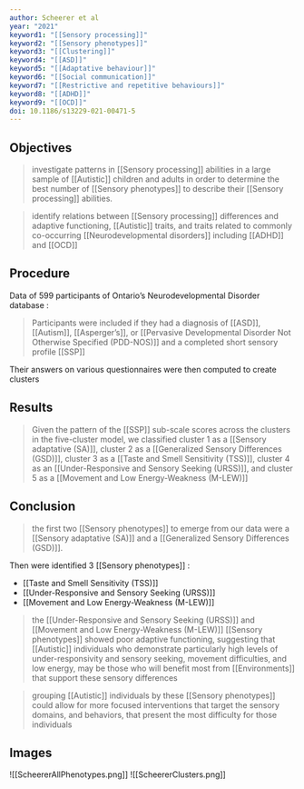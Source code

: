 ```yaml
---
author: Scheerer et al
year: "2021"
keyword1: "[[Sensory processing]]"
keyword2: "[[Sensory phenotypes]]"
keyword3: "[[Clustering]]"
keyword4: "[[ASD]]"
keyword5: "[[Adaptative behaviour]]"
keyword6: "[[Social communication]]"
keyword7: "[[Restrictive and repetitive behaviours]]"
keyword8: "[[ADHD]]"
keyword9: "[[OCD]]"
doi: 10.1186/s13229-021-00471-5
---
```

## Objectives

>investigate patterns in [[Sensory processing]] abilities in a large sample of [[Autistic]] children and adults in order to determine the best number of [[Sensory phenotypes]] to describe their [[Sensory processing]] abilities. 

>identify  relations between [[Sensory processing]] differences and adaptive functioning, [[Autistic]] traits, and traits related to commonly co-occurring [[Neurodevelopmental disorders]] including [[ADHD]] and [[OCD]]

## Procedure
 
Data of 599 participants of Ontario’s Neurodevelopmental Disorder database :

>Participants were included if they had a diagnosis of [[ASD]], [[Autism]], [[Asperger’s]], or [[Pervasive Developmental Disorder Not Otherwise Specified (PDD-NOS)]] and a completed short sensory profile [[SSP]]

Their answers on various questionnaires were then computed to create clusters
## Results

>Given the pattern of the [[SSP]] sub-scale scores across the clusters in the five-cluster model, we classified cluster 1 as a [[Sensory adaptative (SA)]], cluster 2 as a [[Generalized Sensory Differences (GSD)]], cluster 3 as a [[Taste and Smell Sensitivity (TSS)]], cluster 4 as an [[Under-Responsive and Sensory Seeking (URSS)]], and cluster 5 as a [[Movement and Low Energy-Weakness (M-LEW)]]
## Conclusion

>the first two [[Sensory phenotypes]] to emerge from our data were a [[Sensory adaptative (SA)]] and a [[Generalized Sensory Differences (GSD)]].

Then were identified 3 [[Sensory phenotypes]] :
- [[Taste and Smell Sensitivity (TSS)]]
- [[Under-Responsive and Sensory Seeking (URSS)]]
- [[Movement and Low Energy-Weakness (M-LEW)]]

>the [[Under-Responsive and Sensory Seeking (URSS)]] and [[Movement and Low Energy-Weakness (M-LEW)]] [[Sensory phenotypes]] showed poor adaptive functioning, suggesting that [[Autistic]] individuals who demonstrate particularly high levels of under-responsivity and sensory seeking, movement difficulties, and low energy, may be those who will benefit most from [[Environments]] that support these sensory differences

>grouping [[Autistic]] individuals by these [[Sensory phenotypes]] could allow for more focused interventions that target the sensory domains, and behaviors, that present the most difficulty for those individuals
## Images

![[ScheererAllPhenotypes.png]]
![[ScheererClusters.png]]